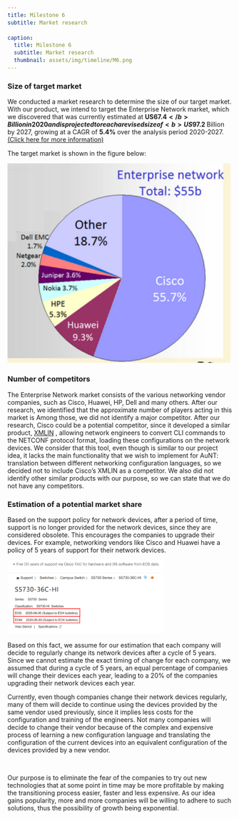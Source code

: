 ```yaml
---
title: Milestone 6
subtitle: Market research

caption:
  title: Milestone 6
  subtitle: Market research
  thumbnail: assets/img/timeline/M6.png
---
```


### Size of target market

We conducted a market research to determine the size of our target market. With our product, we intend to target the Enterprise Network market, which we discovered that was currently estimated at <b> US$67.4 </b> Billion in 2020 and is projected to reach a revised size of <b>US$97.2 </b> Billion by 2027, growing at a CAGR of <b> 5.4% </b> over the analysis period 2020-2027. <a href="https://www.globenewswire.com/en/news-release/2021/08/20/2284035/28124/en/Global-Enterprise-Network-Equipment-Market-Report-2021-Wider-Availability-of-IPv6-Ready-Products-to-Drive-Adoption-among-Enterprises.html">(Click here for more information)</a>

The target market is shown in the figure below:

<div class="container-fluid">
  <img class="img-fluid" width="500px" src="assets/img/M6/Marketshare.png"/>
</div>


### Number of competitors 

The Enterprise Network market consists of the various networking vendor companies, such as Cisco, Huawei, HP, Dell and many others. After our research, we identified that the approximate number of players acting in this market is Among those, we did not identify a major competitor. After our research, Cisco could be a potential competitor, since it developed a similar product, <a href="https://www.cisco.com/c/en/us/td/docs/switches/datacenter/nexus7000/sw/system-management/guide/b_Cisco_Nexus_7000_Series_NX-OS_System_Management_Configuration_Guide-RI/converting_cli___commands_to_network_configuration_format.pdf">XMLIN</a> , allowing network engineers to convert CLI commands to the NETCONF protocol format, loading these configurations on the network devices. We consider that this tool, even though is similar to our project idea, it lacks the main functionality that we wish to implement for AuNT: translation between different networking configuration languages, so we decided not to include Cisco’s XMLIN as a competitor. We also did not identify other similar products with our purpose, so we can state that we do not have any competitors.


### Estimation of a potential market share

Based on the support policy for network devices, after a period of time, support is no longer provided for the network devices, since they are considered obsolete. This encourages the companies to upgrade their devices. For example, networking vendors like Cisco and Huawei have a policy of 5 years of support for their network devices. 

<div class="conatiner-fluid mb-5">
    <img class="img-fluid" width="350px" src="assets/img/M6/cisco5.png"/>
    <img class="img-fluid" width="350px" src="assets/img/M6/huawei.png"/>
</div>

Based on this fact, we assume for our estimation that each company will decide to regularly change its network devices after a cycle of 5 years. Since we cannot estimate the exact timing of change for each company, we assumed that during a cycle of 5 years, an equal percentage of companies will change their devices each year, leading to a 20% of the companies upgrading their network devices each year. 
<br>

 Currently, even though companies change their network devices regularly, many of them will decide to continue using the devices provided by the same vendor used previously, since it implies less costs for the configuration and training of the engineers. Not many companies will decide to change their vendor because of the complex and expensive process of learning a new configuration language and translating the configuration of the current devices into an equivalent configuration of the devices provided by a new vendor.

 <br>

 Our purpose is to eliminate the fear of the companies to try out new technologies that at some point in time may be more profitable by making the transitioning process easier, faster and less expensive. As our idea gains popularity, more and more companies will be willing to adhere to such solutions, thus the possibility of growth being exponential. 

